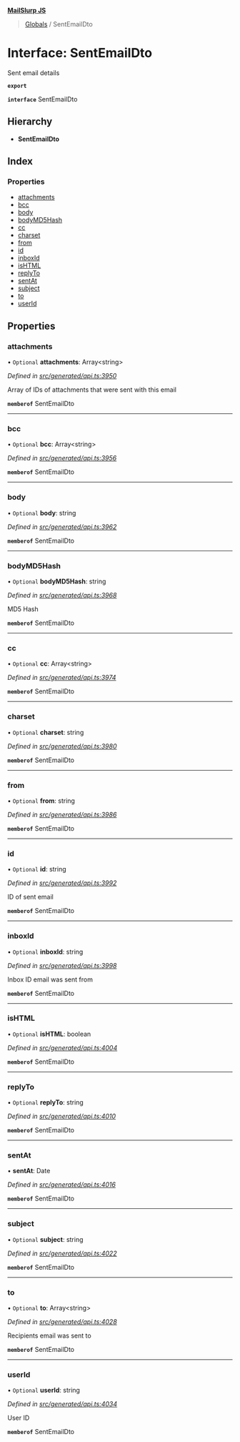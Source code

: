 **[MailSlurp JS](../README.md)**

> [Globals](../README.md) / SentEmailDto

# Interface: SentEmailDto

Sent email details

**`export`** 

**`interface`** SentEmailDto

## Hierarchy

* **SentEmailDto**

## Index

### Properties

* [attachments](sentemaildto.md#attachments)
* [bcc](sentemaildto.md#bcc)
* [body](sentemaildto.md#body)
* [bodyMD5Hash](sentemaildto.md#bodymd5hash)
* [cc](sentemaildto.md#cc)
* [charset](sentemaildto.md#charset)
* [from](sentemaildto.md#from)
* [id](sentemaildto.md#id)
* [inboxId](sentemaildto.md#inboxid)
* [isHTML](sentemaildto.md#ishtml)
* [replyTo](sentemaildto.md#replyto)
* [sentAt](sentemaildto.md#sentat)
* [subject](sentemaildto.md#subject)
* [to](sentemaildto.md#to)
* [userId](sentemaildto.md#userid)

## Properties

### attachments

• `Optional` **attachments**: Array\<string>

*Defined in [src/generated/api.ts:3950](https://github.com/mailslurp/mailslurp-client/blob/a36d929/src/generated/api.ts#L3950)*

Array of IDs of attachments that were sent with this email

**`memberof`** SentEmailDto

___

### bcc

• `Optional` **bcc**: Array\<string>

*Defined in [src/generated/api.ts:3956](https://github.com/mailslurp/mailslurp-client/blob/a36d929/src/generated/api.ts#L3956)*

**`memberof`** SentEmailDto

___

### body

• `Optional` **body**: string

*Defined in [src/generated/api.ts:3962](https://github.com/mailslurp/mailslurp-client/blob/a36d929/src/generated/api.ts#L3962)*

**`memberof`** SentEmailDto

___

### bodyMD5Hash

• `Optional` **bodyMD5Hash**: string

*Defined in [src/generated/api.ts:3968](https://github.com/mailslurp/mailslurp-client/blob/a36d929/src/generated/api.ts#L3968)*

MD5 Hash

**`memberof`** SentEmailDto

___

### cc

• `Optional` **cc**: Array\<string>

*Defined in [src/generated/api.ts:3974](https://github.com/mailslurp/mailslurp-client/blob/a36d929/src/generated/api.ts#L3974)*

**`memberof`** SentEmailDto

___

### charset

• `Optional` **charset**: string

*Defined in [src/generated/api.ts:3980](https://github.com/mailslurp/mailslurp-client/blob/a36d929/src/generated/api.ts#L3980)*

**`memberof`** SentEmailDto

___

### from

• `Optional` **from**: string

*Defined in [src/generated/api.ts:3986](https://github.com/mailslurp/mailslurp-client/blob/a36d929/src/generated/api.ts#L3986)*

**`memberof`** SentEmailDto

___

### id

• `Optional` **id**: string

*Defined in [src/generated/api.ts:3992](https://github.com/mailslurp/mailslurp-client/blob/a36d929/src/generated/api.ts#L3992)*

ID of sent email

**`memberof`** SentEmailDto

___

### inboxId

• `Optional` **inboxId**: string

*Defined in [src/generated/api.ts:3998](https://github.com/mailslurp/mailslurp-client/blob/a36d929/src/generated/api.ts#L3998)*

Inbox ID email was sent from

**`memberof`** SentEmailDto

___

### isHTML

• `Optional` **isHTML**: boolean

*Defined in [src/generated/api.ts:4004](https://github.com/mailslurp/mailslurp-client/blob/a36d929/src/generated/api.ts#L4004)*

**`memberof`** SentEmailDto

___

### replyTo

• `Optional` **replyTo**: string

*Defined in [src/generated/api.ts:4010](https://github.com/mailslurp/mailslurp-client/blob/a36d929/src/generated/api.ts#L4010)*

**`memberof`** SentEmailDto

___

### sentAt

•  **sentAt**: Date

*Defined in [src/generated/api.ts:4016](https://github.com/mailslurp/mailslurp-client/blob/a36d929/src/generated/api.ts#L4016)*

**`memberof`** SentEmailDto

___

### subject

• `Optional` **subject**: string

*Defined in [src/generated/api.ts:4022](https://github.com/mailslurp/mailslurp-client/blob/a36d929/src/generated/api.ts#L4022)*

**`memberof`** SentEmailDto

___

### to

• `Optional` **to**: Array\<string>

*Defined in [src/generated/api.ts:4028](https://github.com/mailslurp/mailslurp-client/blob/a36d929/src/generated/api.ts#L4028)*

Recipients email was sent to

**`memberof`** SentEmailDto

___

### userId

• `Optional` **userId**: string

*Defined in [src/generated/api.ts:4034](https://github.com/mailslurp/mailslurp-client/blob/a36d929/src/generated/api.ts#L4034)*

User ID

**`memberof`** SentEmailDto
